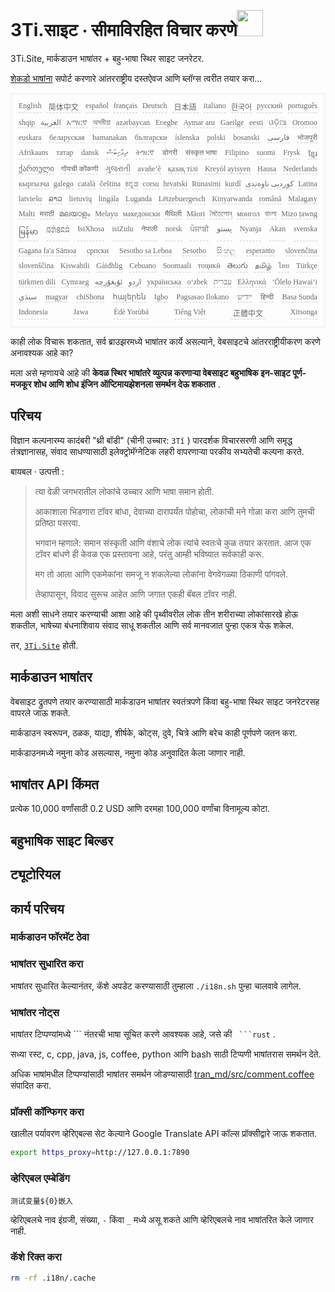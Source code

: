 <h1 style="justify-content:space-between">3Ti.साइट ⋅ सीमाविरहित विचार करणे<img src="//i-01.eu.org/3Ti/logo.svg" style="user-select:none;margin-top:-1px;width:42px"></h1>

3Ti.Site, मार्कडाउन भाषांतर + बहु-भाषा स्थिर साइट जनरेटर.

[शेकडो भाषांना](https://github.com/i18n-site/node/blob/main/lang/src/index.js) सपोर्ट करणारे आंतरराष्ट्रीय दस्तऐवज आणि ब्लॉग्स त्वरीत तयार करा...

<pre class="langli" style="display:flex;flex-wrap:wrap;background:transparent;border:1px solid #eee;font-size:12px;box-shadow:0 0 3px inset #eee;padding:12px 5px 4px 12px;justify-content:space-between;"><style>pre.langli i{font-weight:300;font-family:s;margin-right:7px;margin-bottom:8px;font-style:normal;color:#666;border-bottom:1px dashed #ccc;}</style><i>English</i><i> 简体中文 </i><i>español</i><i>français</i><i>Deutsch</i><i> 日本語 </i><i>italiano</i><i>한국어</i><i>русский</i><i>português</i><i>shqip</i><i>‫العربية‬</i><i>አማርኛ</i><i>অসমীয়া</i><i>azərbaycan</i><i>Eʋegbe</i><i>Aymar aru</i><i>Gaeilge</i><i>eesti</i><i>ଓଡ଼ିଆ</i><i>Oromoo</i><i>euskara</i><i>беларуская</i><i>bamanakan</i><i>български</i><i>íslenska</i><i>polski</i><i>bosanski</i><i>‫فارسی‬</i><i>भोजपुरी</i><i>Afrikaans</i><i>татар</i><i>dansk</i><i>‫ދިވެހިބަސް‬</i><i>ትግርኛ</i><i>डोगरी</i><i>संस्कृत भाषा</i><i>Filipino</i><i>suomi</i><i>Frysk</i><i>ខ្មែរ</i><i>ქართული</i><i>गोंयची कोंकणी</i><i>ગુજરાતી</i><i>avañe’ẽ</i><i>қазақ тілі</i><i>Kreyòl ayisyen</i><i>Hausa</i><i>Nederlands</i><i>кыргызча</i><i>galego</i><i>català</i><i>čeština</i><i>ಕನ್ನಡ</i><i>corsu</i><i>hrvatski</i><i>Runasimi</i><i>kurdî</i><i>‫کوردیی ناوەندی‬</i><i>Latina</i><i>latviešu</i><i>ລາວ</i><i>lietuvių</i><i>lingála</i><i>Luganda</i><i>Lëtzebuergesch</i><i>Kinyarwanda</i><i>română</i><i>Malagasy</i><i>Malti</i><i>मराठी</i><i>മലയാളം</i><i>Melayu</i><i>македонски</i><i>मैथिली</i><i>Māori</i><i>মৈতৈলোন্</i><i>монгол</i><i>বাংলা</i><i>Mizo ṭawng</i><i>မြန်မာ</i><i>𞄀𞄄𞄰𞄩𞄍𞄜𞄰</i><i>IsiXhosa</i><i>isiZulu</i><i>नेपाली</i><i>norsk</i><i>ਪੰਜਾਬੀ</i><i>‫پښتو‬</i><i>Nyanja</i><i>Akan</i><i>svenska</i><i>Gagana fa'a Sāmoa</i><i>српски</i><i>Sesotho sa Leboa</i><i>Sesotho</i><i>සිංහල</i><i>esperanto</i><i>slovenčina</i><i>slovenščina</i><i>Kiswahili</i><i>Gàidhlig</i><i>Cebuano</i><i>Soomaali</i><i>тоҷикӣ</i><i>తెలుగు</i><i>தமிழ்</i><i>ไทย</i><i>Türkçe</i><i>türkmen dili</i><i>Cymraeg</i><i>‫ئۇيغۇرچە‬</i><i>‫اردو‬</i><i>українська</i><i>o‘zbek</i><i>‫עברית‬</i><i>Ελληνικά</i><i>ʻŌlelo Hawaiʻi</i><i>‫سنڌي‬</i><i>magyar</i><i>chiShona</i><i>հայերեն</i><i>Igbo</i><i>Pagsasao Ilokano</i><i>‫ייִדיש‬</i><i>हिन्दी</i><i>Basa Sunda</i><i>Indonesia</i><i>Jawa</i><i>Èdè Yorùbá</i><i>Tiếng Việt</i><i> 正體中文 </i><i>Xitsonga</i></pre>

काही लोक विचारू शकतात, सर्व ब्राउझरमध्ये भाषांतर कार्ये असल्याने, वेबसाइटचे आंतरराष्ट्रीयीकरण करणे अनावश्यक आहे का?

मला असे म्हणायचे आहे की **केवळ स्थिर भाषांतरे व्युत्पन्न करणार्‍या वेबसाइट बहुभाषिक इन-साइट पूर्ण-मजकूर शोध आणि शोध इंजिन ऑप्टिमायझेशनला समर्थन देऊ शकतात** .

## परिचय

विज्ञान कल्पनारम्य कादंबरी &quot;थ्री बॉडी&quot; (चीनी उच्चार: `3Tǐ` ) पारदर्शक विचारसरणी आणि समृद्ध तंत्रज्ञानासह, संवाद साधण्यासाठी इलेक्ट्रोमॅग्नेटिक लहरी वापरणाऱ्या परकीय सभ्यतेची कल्पना करते.

बायबल · उत्पत्ती :

> त्या वेळी जगभरातील लोकांचे उच्चार आणि भाषा समान होती.
>
> आकाशाला भिडणारा टॉवर बांधा, देवाच्या दारापर्यंत पोहोचा, लोकांची मने गोळा करा आणि तुमची प्रतिष्ठा पसरवा.
>
> भगवान म्हणाले: समान संस्कृती आणि वंशाचे लोक त्यांचे स्वतःचे कुळ तयार करतात. आज एक टॉवर बांधणे ही केवळ एक प्रस्तावना आहे, परंतु आम्ही भविष्यात सर्वकाही करू.
>
> मग तो आला आणि एकमेकांना समजू न शकलेल्या लोकांना वेगवेगळ्या ठिकाणी पांगवले.
>
> तेव्हापासून, विवाद सुरूच आहेत आणि जगात एकही बॅबल टॉवर नाही.

मला अशी साधने तयार करण्याची आशा आहे की पृथ्वीवरील लोक तीन शरीराच्या लोकांसारखे होऊ शकतील, भाषेच्या बंधनाशिवाय संवाद साधू शकतील आणि सर्व मानवजात पुन्हा एकत्र येऊ शकेल.

तर, [`3Ti.Site`](//3Ti.Site) होती.

## मार्कडाउन भाषांतर

वेबसाइट द्रुतपणे तयार करण्यासाठी मार्कडाउन भाषांतर स्वतंत्रपणे किंवा बहु-भाषा स्थिर साइट जनरेटरसह वापरले जाऊ शकते.

मार्कडाउन स्वरूपन, ठळक, याद्या, शीर्षके, कोट्स, दुवे, चित्रे आणि बरेच काही पूर्णपणे जतन करा.

मार्कडाउनमध्ये नमुना कोड असल्यास, नमुना कोड अनुवादित केला जाणार नाही.

## भाषांतर API किंमत

प्रत्येक 10,000 वर्णांसाठी 0.2 USD आणि दरमहा 100,000 वर्णांचा विनामूल्य कोटा.

## बहुभाषिक साइट बिल्डर

## ट्यूटोरियल

## कार्य परिचय

### मार्कडाउन फॉरमॅट ठेवा

### भाषांतर सुधारित करा

भाषांतर सुधारित केल्यानंतर, कॅशे अपडेट करण्यासाठी तुम्हाला `./i18n.sh` पुन्हा चालवावे लागेल.

### भाषांतर नोट्स

भाषांतर टिप्पण्यांमध्ये \``` नंतरची भाषा सूचित करणे आवश्यक आहे, जसे की ` ```rust` .

सध्या रस्ट, c, cpp, java, js, coffee, python आणि bash साठी टिप्पणी भाषांतरास समर्थन देते.

अधिक भाषांमधील टिप्पण्यांसाठी भाषांतर समर्थन जोडण्यासाठी [tran_md/src/comment.coffee](https://github.com/i18n-site/node/blob/main/tran_md/src/comment.coffee) संपादित करा.

### प्रॉक्सी कॉन्फिगर करा

खालील पर्यावरण व्हेरिएबल्स सेट केल्याने Google Translate API कॉल्स प्रॉक्सीद्वारे जाऊ शकतात.

```bash
export https_proxy=http://127.0.0.1:7890
```

### व्हेरिएबल एम्बेडिंग

```
测试变量${0}嵌入
```

व्हेरिएबलचे नाव इंग्रजी, संख्या, `-` किंवा `_` मध्ये असू शकते आणि व्हेरिएबलचे नाव भाषांतरित केले जाणार नाही.

### कॅशे रिक्त करा

```bash
rm -rf .i18n/.cache
```
